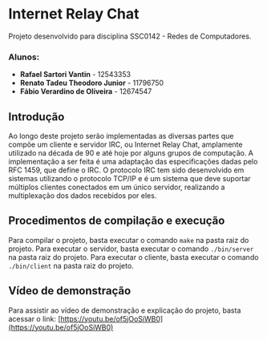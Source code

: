 # Internet Relay Chat

Projeto desenvolvido para disciplina SSC0142 - Redes de Computadores.

### Alunos:
*  **Rafael Sartori Vantin** - 12543353
*  **Renato Tadeu Theodoro Junior** - 11796750
*  **Fábio Verardino de Oliveira** - 12674547

## Introdução

Ao longo deste projeto serão implementadas as diversas partes que compõe um cliente e servidor IRC, ou Internet Relay Chat, amplamente utilizado na década de 90 e até hoje por alguns grupos de computação.
A implementação a ser feita é uma adaptação das especificações dadas pelo RFC 1459, que define o IRC.
O protocolo IRC tem sido desenvolvido em sistemas utilizando o protocolo TCP/IP e é um sistema que deve suportar múltiplos clientes conectados em um único servidor, realizando a multiplexação dos dados recebidos por eles.

## Procedimentos de compilação e execução

Para compilar o projeto, basta executar o comando `make` na pasta raiz do projeto. Para executar o servidor, basta executar o comando `./bin/server` na pasta raiz do projeto. Para executar o cliente, basta executar o comando `./bin/client` na pasta raiz do projeto.

## Vídeo de demonstração
Para assistir ao vídeo de demonstração e explicação do projeto, basta acessar o link: [https://youtu.be/of5jOoSiWB0](https://youtu.be/of5jOoSiWB0)